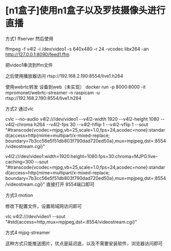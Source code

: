 # [n1盒子]使用n1盒子以及罗技摄像头进行直播


方式1
ffserver
然后使用

ffmpeg -f v4l2 -i /dev/video1  -s 640x480 -r 24 -vcodec libx264 -an http://127.0.0.1:8090/feed1.ffm

把video1串流到ffm文件

之后使用播放器访问 rtsp://192.168.2.190:8554/live1.h264


使用webrtc转发 设备到web（未实现）
docker run -p 8000:8000 -it mpromonet/webrtc-streamer -n raspicam -u rtsp://192.168.2.190:8554/live1.h264



方式2 通过vlc

cvlc --no-audio v4l2:///dev/video1 --v4l2-width 1920 --v4l2-height 1080 --v4l2-chroma h264 --v4l2-fps 30 --v4l2-hflip 1 --v4l2-vflip 1 --sout "#transcode{vcodec=mjpg,vb=25,scale=1.0,fps=24,acodec=none}:standard{access=http{mime=multipart/x-mixed-replace; boundary=7b3cc56e5f51db803f790dad720ed50a},mux=mpjpeg,dst=:8554/videostream.cgi}"

v4l2:///dev/video1:width=1920:height=1080:fps=30:chroma=MJPG:live-caching=300
--sout "#transcode{vcodec=mjpg,vb=25,scale=1.0,fps=24,acodec=none}:standard{access=http{mime=multipart/x-mixed-replace; boundary=7b3cc56e5f51db803f790dad720ed50a},mux=mpjpeg,dst=:8554/videostream.cgi}"
直接打开 8554端口即可


方式3 motion


修改下配置文件，设置局域网访问即可


vlc v4l2:///dev/video1 --sout "#std{access=http,mux=mpjpeg,dst=:8554/videostream.cgi}"

方式4 mjpg-streamer

这种方式只能推送图片，优点是延迟底，以及不需要安装软件，浏览器访问即可